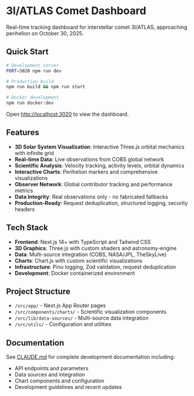 # 3I/ATLAS Comet Dashboard

Real-time tracking dashboard for interstellar comet 3I/ATLAS, approaching perihelion on October 30, 2025.

## Quick Start

```bash
# Development server
PORT=3020 npm run dev

# Production build
npm run build && npm run start

# Docker development
npm run docker:dev
```

Open [http://localhost:3020](http://localhost:3020) to view the dashboard.

## Features

- **3D Solar System Visualization**: Interactive Three.js orbital mechanics with infinite grid
- **Real-time Data**: Live observations from COBS global network
- **Scientific Analysis**: Velocity tracking, activity levels, orbital dynamics
- **Interactive Charts**: Perihelion markers and comprehensive visualizations
- **Observer Network**: Global contributor tracking and performance metrics
- **Data Integrity**: Real observations only - no fabricated fallbacks
- **Production-Ready**: Request deduplication, structured logging, security headers

## Tech Stack

- **Frontend**: Next.js 14+ with TypeScript and Tailwind CSS
- **3D Graphics**: Three.js with custom shaders and astronomy-engine
- **Data**: Multi-source integration (COBS, NASA/JPL, TheSkyLive)
- **Charts**: Chart.js with custom scientific visualizations
- **Infrastructure**: Pino logging, Zod validation, request deduplication
- **Development**: Docker containerized environment

## Project Structure

- `/src/app/` - Next.js App Router pages
- `/src/components/charts/` - Scientific visualization components
- `/src/lib/data-sources/` - Multi-source data integration
- `/src/utils/` - Configuration and utilities

## Documentation

See [CLAUDE.md](./CLAUDE.md) for complete development documentation including:
- API endpoints and parameters
- Data sources and integration
- Chart components and configuration
- Development guidelines and recent updates